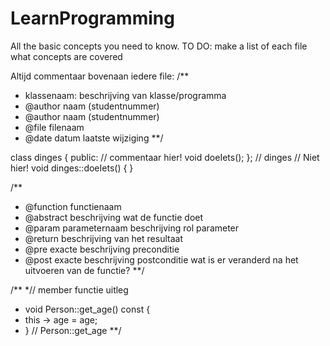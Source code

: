 # LearnProgramming
All the basic concepts you need to know.
TO DO: make a list of each file what concepts are covered

Altijd commentaar bovenaan iedere file:
/**
* klassenaam: beschrijving van klasse/programma
* @author naam (studentnummer)
* @author naam (studentnummer)
* @file filenaam
* @date datum laatste wijziging
**/

class dinges {
public:
// commentaar hier!
void doeIets();
}; // dinges
// Niet hier!
void dinges::doeIets() { }

/**
* @function functienaam
* @abstract beschrijving wat de functie doet
* @param parameternaam beschrijving rol parameter
* @return beschrijving van het resultaat
* @pre exacte beschrijving preconditie
* @post exacte beschrijving postconditie
wat is er veranderd na het uitvoeren van de functie?
**/

/**
*// member functie uitleg
* void Person::get_age() const {
*   this -> age = age;
* } // Person::get_age
**/
